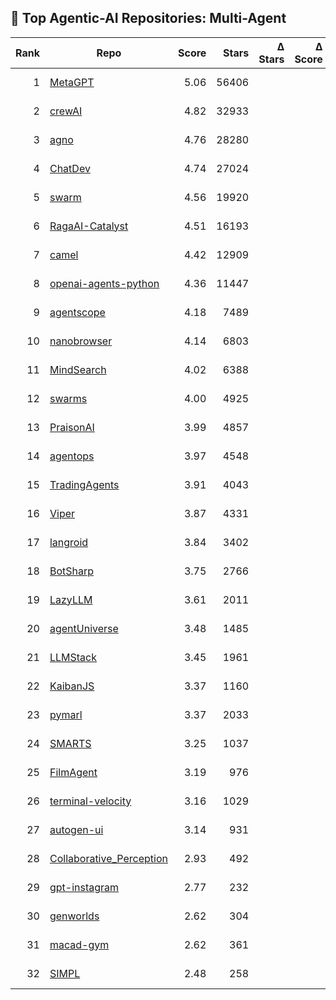 ## 🧠 Top Agentic-AI Repositories: Multi-Agent  
| Rank | Repo | Score | Stars | Δ Stars | Δ Score | Recency | Issue Health | Doc Complete | License Freedom | Ecosystem | log₂(Stars) | Category |
|-----:|------|------:|------:|--------:|--------:|-------:|-------------:|-------------:|---------------:|---------:|------------:|----------|
| 1 | [MetaGPT](https://github.com/FoundationAgents/MetaGPT) | 5.06 | 56406 |  |  | 1.00 | 0.00 | 0.00 | 1.00 | 0.00 | 15.78 | Multi-Agent |
| 2 | [crewAI](https://github.com/crewAIInc/crewAI) | 4.82 | 32933 |  |  | 1.00 | 0.00 | 0.00 | 1.00 | 0.00 | 15.01 | Multi-Agent |
| 3 | [agno](https://github.com/agno-agi/agno) | 4.76 | 28280 |  |  | 1.00 | 0.00 | 0.00 | 1.00 | 0.00 | 14.79 | Multi-Agent |
| 4 | [ChatDev](https://github.com/OpenBMB/ChatDev) | 4.74 | 27024 |  |  | 1.00 | 0.00 | 0.00 | 1.00 | 0.00 | 14.72 | Multi-Agent |
| 5 | [swarm](https://github.com/openai/swarm) | 4.56 | 19920 |  |  | 0.80 | 0.00 | 0.00 | 1.00 | 0.00 | 14.28 | Multi-Agent |
| 6 | [RagaAI-Catalyst](https://github.com/raga-ai-hub/RagaAI-Catalyst) | 4.51 | 16193 |  |  | 1.00 | 0.00 | 0.00 | 1.00 | 0.00 | 13.98 | Multi-Agent |
| 7 | [camel](https://github.com/camel-ai/camel) | 4.42 | 12909 |  |  | 1.00 | 0.00 | 0.00 | 1.00 | 0.00 | 13.66 | Multi-Agent |
| 8 | [openai-agents-python](https://github.com/openai/openai-agents-python) | 4.36 | 11447 |  |  | 1.00 | 0.00 | 0.00 | 1.00 | 0.00 | 13.48 | Multi-Agent |
| 9 | [agentscope](https://github.com/modelscope/agentscope) | 4.18 | 7489 |  |  | 1.00 | 0.00 | 0.00 | 1.00 | 0.00 | 12.87 | Multi-Agent |
| 10 | [nanobrowser](https://github.com/nanobrowser/nanobrowser) | 4.14 | 6803 |  |  | 1.00 | 0.00 | 0.00 | 1.00 | 0.00 | 12.73 | Multi-Agent |
| 11 | [MindSearch](https://github.com/InternLM/MindSearch) | 4.02 | 6388 |  |  | 0.61 | 0.00 | 0.00 | 1.00 | 0.00 | 12.64 | Multi-Agent |
| 12 | [swarms](https://github.com/kyegomez/swarms) | 4.00 | 4925 |  |  | 1.00 | 0.00 | 0.00 | 1.00 | 0.00 | 12.27 | Multi-Agent |
| 13 | [PraisonAI](https://github.com/MervinPraison/PraisonAI) | 3.99 | 4857 |  |  | 1.00 | 0.00 | 0.00 | 1.00 | 0.00 | 12.25 | Multi-Agent |
| 14 | [agentops](https://github.com/AgentOps-AI/agentops) | 3.97 | 4548 |  |  | 1.00 | 0.00 | 0.00 | 1.00 | 0.00 | 12.15 | Multi-Agent |
| 15 | [TradingAgents](https://github.com/TauricResearch/TradingAgents) | 3.91 | 4043 |  |  | 1.00 | 0.00 | 0.00 | 1.00 | 0.00 | 11.98 | Multi-Agent |
| 16 | [Viper](https://github.com/FunnyWolf/Viper) | 3.87 | 4331 |  |  | 1.00 | 0.00 | 0.00 | 0.00 | 0.00 | 12.08 | Multi-Agent |
| 17 | [langroid](https://github.com/langroid/langroid) | 3.84 | 3402 |  |  | 1.00 | 0.00 | 0.00 | 1.00 | 0.00 | 11.73 | Multi-Agent |
| 18 | [BotSharp](https://github.com/SciSharp/BotSharp) | 3.75 | 2766 |  |  | 1.00 | 0.00 | 0.00 | 1.00 | 0.00 | 11.43 | Multi-Agent |
| 19 | [LazyLLM](https://github.com/LazyAGI/LazyLLM) | 3.61 | 2011 |  |  | 1.00 | 0.00 | 0.00 | 1.00 | 0.00 | 10.97 | Multi-Agent |
| 20 | [agentUniverse](https://github.com/agentuniverse-ai/agentUniverse) | 3.48 | 1485 |  |  | 1.00 | 0.00 | 0.00 | 1.00 | 0.00 | 10.54 | Multi-Agent |
| 21 | [LLMStack](https://github.com/trypromptly/LLMStack) | 3.45 | 1961 |  |  | 0.53 | 0.00 | 0.00 | 0.50 | 0.00 | 10.94 | Multi-Agent |
| 22 | [KaibanJS](https://github.com/kaiban-ai/KaibanJS) | 3.37 | 1160 |  |  | 1.00 | 0.00 | 0.00 | 1.00 | 0.00 | 10.18 | Multi-Agent |
| 23 | [pymarl](https://github.com/oxwhirl/pymarl) | 3.37 | 2033 |  |  | 0.00 | 0.00 | 0.00 | 1.00 | 0.00 | 10.99 | Multi-Agent |
| 24 | [SMARTS](https://github.com/huawei-noah/SMARTS) | 3.25 | 1037 |  |  | 0.69 | 0.00 | 0.00 | 1.00 | 0.00 | 10.02 | Multi-Agent |
| 25 | [FilmAgent](https://github.com/HITsz-TMG/FilmAgent) | 3.19 | 976 |  |  | 0.82 | 0.00 | 0.00 | 0.00 | 0.00 | 9.93 | Multi-Agent |
| 26 | [terminal-velocity](https://github.com/Lesterpaintstheworld/terminal-velocity) | 3.16 | 1029 |  |  | 0.61 | 0.00 | 0.00 | 0.00 | 0.00 | 10.01 | Multi-Agent |
| 27 | [autogen-ui](https://github.com/victordibia/autogen-ui) | 3.14 | 931 |  |  | 0.45 | 0.00 | 0.00 | 1.00 | 0.00 | 9.86 | Multi-Agent |
| 28 | [Collaborative_Perception](https://github.com/Little-Podi/Collaborative_Perception) | 2.93 | 492 |  |  | 1.00 | 0.00 | 0.00 | 0.00 | 0.00 | 8.95 | Multi-Agent |
| 29 | [gpt-instagram](https://github.com/MODSetter/gpt-instagram) | 2.77 | 232 |  |  | 0.56 | 1.00 | 0.00 | 1.00 | 0.00 | 7.86 | Multi-Agent |
| 30 | [genworlds](https://github.com/genlayerlabs/genworlds) | 2.62 | 304 |  |  | 0.28 | 0.00 | 0.00 | 1.00 | 0.00 | 8.25 | Multi-Agent |
| 31 | [macad-gym](https://github.com/praveen-palanisamy/macad-gym) | 2.62 | 361 |  |  | 0.00 | 0.00 | 0.00 | 1.00 | 0.00 | 8.50 | Multi-Agent |
| 32 | [SIMPL](https://github.com/HKUST-Aerial-Robotics/SIMPL) | 2.48 | 258 |  |  | 0.01 | 0.00 | 0.00 | 1.00 | 0.00 | 8.02 | Multi-Agent |
